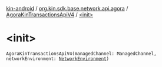 [kin-android](../../index.md) / [org.kin.sdk.base.network.api.agora](../index.md) / [AgoraKinTransactionsApiV4](index.md) / [&lt;init&gt;](./-init-.md)

# &lt;init&gt;

`AgoraKinTransactionsApiV4(managedChannel: ManagedChannel, networkEnvironment: `[`NetworkEnvironment`](../../org.kin.sdk.base.stellar.models/-network-environment/index.md)`)`